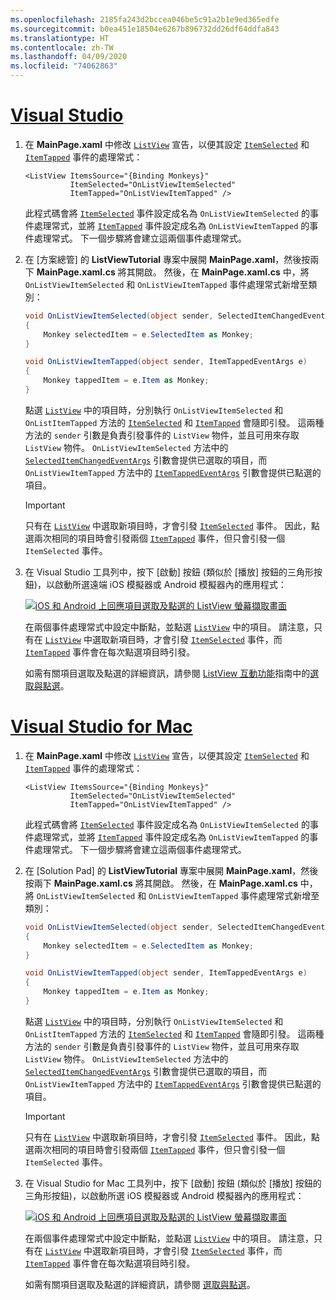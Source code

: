 ```yaml
---
ms.openlocfilehash: 2185fa243d2bccea046be5c91a2b1e9ed365edfe
ms.sourcegitcommit: b0ea451e18504e6267b896732dd26df64ddfa843
ms.translationtype: HT
ms.contentlocale: zh-TW
ms.lasthandoff: 04/09/2020
ms.locfileid: "74062863"
---
```

# <a name="visual-studio"></a>[Visual Studio](#tab/vswin)

1. 在 **MainPage.xaml** 中修改 [`ListView`](xref:Xamarin.Forms.ListView) 宣告，以便其設定 [`ItemSelected`](xref:Xamarin.Forms.ListView.ItemSelected) 和 [`ItemTapped`](xref:Xamarin.Forms.ListView.ItemTapped) 事件的處理常式：

    ```xaml
    <ListView ItemsSource="{Binding Monkeys}"
              ItemSelected="OnListViewItemSelected"
              ItemTapped="OnListViewItemTapped" />
    ```

    此程式碼會將 [`ItemSelected`](xref:Xamarin.Forms.ListView.ItemSelected) 事件設定成名為 `OnListViewItemSelected` 的事件處理常式，並將 [`ItemTapped`](xref:Xamarin.Forms.ListView.ItemTapped) 事件設定成名為 `OnListViewItemTapped` 的事件處理常式。 下一個步驟將會建立這兩個事件處理常式。

1. 在 [方案總管] 的 **ListViewTutorial** 專案中展開 **MainPage.xaml**，然後按兩下 **MainPage.xaml.cs** 將其開啟。 然後，在 **MainPage.xaml.cs** 中，將 `OnListViewItemSelected` 和 `OnListViewItemTapped` 事件處理常式新增至類別：

    ```csharp
    void OnListViewItemSelected(object sender, SelectedItemChangedEventArgs e)
    {
        Monkey selectedItem = e.SelectedItem as Monkey;
    }

    void OnListViewItemTapped(object sender, ItemTappedEventArgs e)
    {
        Monkey tappedItem = e.Item as Monkey;
    }
    ```

    點選 [`ListView`](xref:Xamarin.Forms.ListView) 中的項目時，分別執行 `OnListViewItemSelected` 和 `OnListItemTapped` 方法的 [`ItemSelected`](xref:Xamarin.Forms.ListView.ItemSelected) 和 [`ItemTapped`](xref:Xamarin.Forms.ListView.ItemTapped) 會隨即引發。 這兩種方法的 `sender` 引數是負責引發事件的 `ListView` 物件，並且可用來存取 `ListView` 物件。 `OnListViewItemSelected` 方法中的 [`SelectedItemChangedEventArgs`](xref:Xamarin.Forms.SelectedItemChangedEventArgs) 引數會提供已選取的項目，而 `OnListViewItemTapped` 方法中的 [`ItemTappedEventArgs`](xref:Xamarin.Forms.ItemTappedEventArgs) 引數會提供已點選的項目。

    > [!IMPORTANT]
    > 只有在 [`ListView`](xref:Xamarin.Forms.ListView) 中選取新項目時，才會引發 [`ItemSelected`](xref:Xamarin.Forms.ListView.ItemSelected) 事件。 因此，點選兩次相同的項目時會引發兩個 [`ItemTapped`](xref:Xamarin.Forms.ListView.ItemTapped) 事件，但只會引發一個 `ItemSelected` 事件。

1. 在 Visual Studio 工具列中，按下 [啟動] 按鈕 (類似於 [播放] 按鈕的三角形按鈕)，以啟動所選遠端 iOS 模擬器或 Android 模擬器內的應用程式：

    [![iOS 和 Android 上回應項目選取及點選的 ListView 螢幕擷取畫面](../images/item-selection.png "ListView 項目選取範圍")](../images/item-selection-large.png#lightbox "ListView 項目選取範圍")

    在兩個事件處理常式中設定中斷點，並點選 [`ListView`](xref:Xamarin.Forms.ListView) 中的項目。 請注意，只有在 [`ListView`](xref:Xamarin.Forms.ListView) 中選取新項目時，才會引發 [`ItemSelected`](xref:Xamarin.Forms.ListView.ItemSelected) 事件，而 [`ItemTapped`](xref:Xamarin.Forms.ListView.ItemTapped) 事件會在每次點選項目時引發。

    如需有關項目選取及點選的詳細資訊，請參閱 [ListView 互動功能](~/xamarin-forms/user-interface/listview/interactivity.md)指南中的[選取與點選](~/xamarin-forms/user-interface/listview/interactivity.md#selection-and-taps)。

# <a name="visual-studio-for-mac"></a>[Visual Studio for Mac](#tab/vsmac)

1. 在 **MainPage.xaml** 中修改 [`ListView`](xref:Xamarin.Forms.ListView) 宣告，以便其設定 [`ItemSelected`](xref:Xamarin.Forms.ListView.ItemSelected) 和 [`ItemTapped`](xref:Xamarin.Forms.ListView.ItemTapped) 事件的處理常式：

    ```xaml
    <ListView ItemsSource="{Binding Monkeys}"
              ItemSelected="OnListViewItemSelected"
              ItemTapped="OnListViewItemTapped" />
    ```

    此程式碼會將 [`ItemSelected`](xref:Xamarin.Forms.ListView.ItemSelected) 事件設定成名為 `OnListViewItemSelected` 的事件處理常式，並將 [`ItemTapped`](xref:Xamarin.Forms.ListView.ItemTapped) 事件設定成名為 `OnListViewItemTapped` 的事件處理常式。 下一個步驟將會建立這兩個事件處理常式。

1. 在 [Solution Pad] 的 **ListViewTutorial** 專案中展開 **MainPage.xaml**，然後按兩下 **MainPage.xaml.cs** 將其開啟。 然後，在 **MainPage.xaml.cs** 中，將 `OnListViewItemSelected` 和 `OnListViewItemTapped` 事件處理常式新增至類別：

    ```csharp
    void OnListViewItemSelected(object sender, SelectedItemChangedEventArgs e)
    {
        Monkey selectedItem = e.SelectedItem as Monkey;
    }

    void OnListViewItemTapped(object sender, ItemTappedEventArgs e)
    {
        Monkey tappedItem = e.Item as Monkey;
    }
    ```

    點選 [`ListView`](xref:Xamarin.Forms.ListView) 中的項目時，分別執行 `OnListViewItemSelected` 和 `OnListItemTapped` 方法的 [`ItemSelected`](xref:Xamarin.Forms.ListView.ItemSelected) 和 [`ItemTapped`](xref:Xamarin.Forms.ListView.ItemTapped) 會隨即引發。 這兩種方法的 `sender` 引數是負責引發事件的 `ListView` 物件，並且可用來存取 `ListView` 物件。 `OnListViewItemSelected` 方法中的 [`SelectedItemChangedEventArgs`](xref:Xamarin.Forms.SelectedItemChangedEventArgs) 引數會提供已選取的項目，而 `OnListViewItemTapped` 方法中的 [`ItemTappedEventArgs`](xref:Xamarin.Forms.ItemTappedEventArgs) 引數會提供已點選的項目。

    > [!IMPORTANT]
    > 只有在 [`ListView`](xref:Xamarin.Forms.ListView) 中選取新項目時，才會引發 [`ItemSelected`](xref:Xamarin.Forms.ListView.ItemSelected) 事件。 因此，點選兩次相同的項目時會引發兩個 [`ItemTapped`](xref:Xamarin.Forms.ListView.ItemTapped) 事件，但只會引發一個 `ItemSelected` 事件。

1. 在 Visual Studio for Mac 工具列中，按下 [啟動] 按鈕 (類似於 [播放] 按鈕的三角形按鈕)，以啟動所選 iOS 模擬器或 Android 模擬器內的應用程式：

    [![iOS 和 Android 上回應項目選取及點選的 ListView 螢幕擷取畫面](../images/item-selection.png "ListView 項目選取範圍")](../images/item-selection-large.png#lightbox "ListView 項目選取範圍")

    在兩個事件處理常式中設定中斷點，並點選 [`ListView`](xref:Xamarin.Forms.ListView) 中的項目。 請注意，只有在 [`ListView`](xref:Xamarin.Forms.ListView) 中選取新項目時，才會引發 [`ItemSelected`](xref:Xamarin.Forms.ListView.ItemSelected) 事件，而 [`ItemTapped`](xref:Xamarin.Forms.ListView.ItemTapped) 事件會在每次點選項目時引發。

    如需有關項目選取及點選的詳細資訊，請參閱 [選取與點選](~/xamarin-forms/user-interface/listview/interactivity.md#selection-and-taps)。

